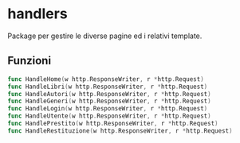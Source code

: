 # handlers
Package per gestire le diverse pagine ed i relativi template.

## Funzioni
```go
func HandleHome(w http.ResponseWriter, r *http.Request)
func HandleLibri(w http.ResponseWriter, r *http.Request)
func HandleAutori(w http.ResponseWriter, r *http.Request)
func HandleGeneri(w http.ResponseWriter, r *http.Request)
func HandleLogin(w http.ResponseWriter, r *http.Request)
func HandleUtente(w http.ResponseWriter, r *http.Request)
func HandlePrestito(w http.ResponseWriter, r *http.Request)
func HandleRestituzione(w http.ResponseWriter, r *http.Request)
```

